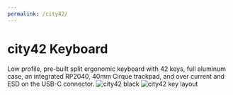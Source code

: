 ```yaml
---
permalink: /city42/
---
```

# city42 Keyboard
Low profile, pre-built split ergonomic keyboard with 42 keys, full aluminum case, an integrated RP2040, 40mm Cirque trackpad, and over current and ESD on the USB-C connector.
![city42 black](/assets/city42blackangle.png)
![city42 key layout](/assets/city42keys.svg)
